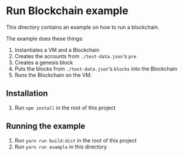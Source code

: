 # Run Blockchain example

This directory contains an example on how to run a blockchain.

The example does these things:

1. Instantiates a VM and a Blockchain
1. Creates the accounts from `./test-data.json`'s `pre`
1. Creates a genesis block
1. Puts the blocks from `./test-data.json`'s `blocks` into the Blockchain
1. Runs the Blockchain on the VM.

## Installation

1. Run `npm install` in the root of this project

## Running the example

1. Run `yarn run build:dist` in the root of this project
1. Run `yarn run example` in this directory
